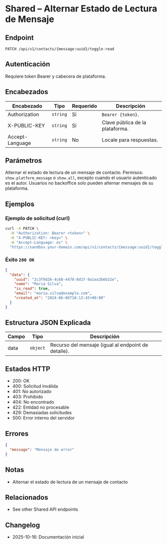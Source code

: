 # Shared – Alternar Estado de Lectura de Mensaje

## Endpoint

`PATCH /api/v1/contacts/{message:uuid}/toggle-read`

## Autenticación

Requiere token Bearer y cabecera de plataforma.

## Encabezados

| Encabezado | Tipo | Requerido | Descripción |
| ---------- | ---- | --------- | ----------- |
| Authorization | `string` | Sí | `Bearer {token}`. |
| X-PUBLIC-KEY  | `string` | Sí | Clave pública de la plataforma. |
| Accept-Language | `string` | No | Locale para respuestas. |

## Parámetros

Alternar el estado de lectura de un mensaje de contacto. Permisos: `show.platform_message` o `show.all`, excepto cuando el usuario autenticado es el autor. Usuarios no backoffice solo pueden alternar mensajes de su plataforma.

## Ejemplos

### Ejemplo de solicitud (curl)

```bash
curl -X PATCH \
  -H "Authorization: Bearer <token>" \
  -H "X-PUBLIC-KEY: <key>" \
  -H "Accept-Language: es" \
  "https://sandbox.your-domain.com/api/v1/contacts/{message:uuid}/toggle-read"
```

### Éxito `200 OK`

```json
{
  "data": {
    "uuid": "2c3f9d26-4c68-4478-8d1f-9a1ea3b6b32e",
    "name": "Maria Silva",
    "is_read": true,
    "email": "maria.silva@example.com",
    "created_at": "2024-06-06T18:12:45+00:00"
  }
}
```

## Estructura JSON Explicada

| Campo | Tipo | Descripción |
| ----- | ---- | ----------- |
| data  | `object` | Recurso del mensaje (igual al endpoint de detalle). |

## Estados HTTP

- 200: OK
- 400: Solicitud inválida
- 401: No autorizado
- 403: Prohibido
- 404: No encontrado
- 422: Entidad no procesable
- 429: Demasiadas solicitudes
- 500: Error interno del servidor

## Errores

```json
{
  "message": "Mensaje de error"
}
```

## Notas

- Alternar el estado de lectura de un mensaje de contacto

## Relacionados

- See other Shared API endpoints

## Changelog

- 2025-10-16: Documentación inicial
